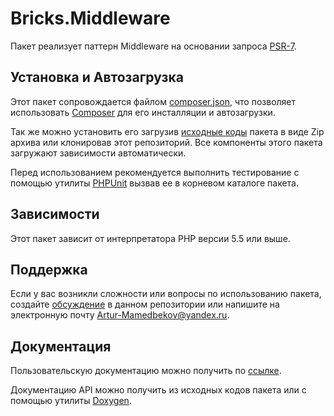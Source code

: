 # Bricks.Middleware

Пакет реализует паттерн Middleware на основании запроса [PSR-7][].

## Установка и Автозагрузка

Этот пакет сопровождается файлом [composer.json][], что позволяет использовать 
[Composer][] для его инсталляции и автозагрузки.

Так же можно установить его загрузив [исходные коды][] пакета в виде Zip архива 
или клонировав этот репозиторий. Все компоненты этого пакета загружают 
зависимости автоматически.

Перед использованием рекомендуется выполнить тестирование с помощью утилиты 
[PHPUnit][] вызвав ее в корневом каталоге пакета.

## Зависимости

Этот пакет зависит от интерпретатора PHP версии 5.5 или выше.

## Поддержка

Если у вас возникли сложности или вопросы по использованию пакета, создайте 
[обсуждение][] в данном репозитории или напишите на электронную почту 
<Artur-Mamedbekov@yandex.ru>.

## Документация

Пользовательскую документацию можно получить по [ссылке](./docs/index.md).

Документацию API можно получить из исходных кодов пакета или с помощью утилиты 
[Doxygen][].

[PSR-7]: https://github.com/php-fig/http-message
[composer.json]: ./composer.json
[Composer]: http://getcomposer.org/
[исходные коды]: https://github.com/Bashka/bricks_middleware/releases
[PHPUnit]: http://phpunit.de/
[обсуждение]: https://github.com/Bashka/bricks_middleware/issues
[Doxygen]: http://www.stack.nl/~dimitri/doxygen/index.html
